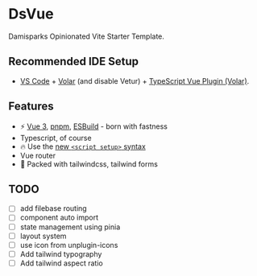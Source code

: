 # DsVue

Damisparks Opinionated Vite Starter Template.


## Recommended IDE Setup

- [VS Code](https://code.visualstudio.com/) + [Volar](https://marketplace.visualstudio.com/items?itemName=Vue.volar) (and disable Vetur) + [TypeScript Vue Plugin (Volar)](https://marketplace.visualstudio.com/items?itemName=Vue.vscode-typescript-vue-plugin).

## Features
- ⚡️ [Vue 3](https://github.com/vuejs/vue-next), [pnpm](https://pnpm.js.org/), [ESBuild](https://github.com/evanw/esbuild) - born with fastness
- Typescript, of course
- 🔥 Use the [new `<script setup>` syntax](https://github.com/vuejs/rfcs/pull/227)
- Vue router
- 🎨 Packed with tailwindcss, tailwind forms

## TODO
- [ ] add filebase routing
- [ ] component auto import
- [ ] state management using pinia
- [ ] layout system
- [ ] use icon from unplugin-icons
- [ ] Add tailwind typography
- [ ] Add tailwind aspect ratio